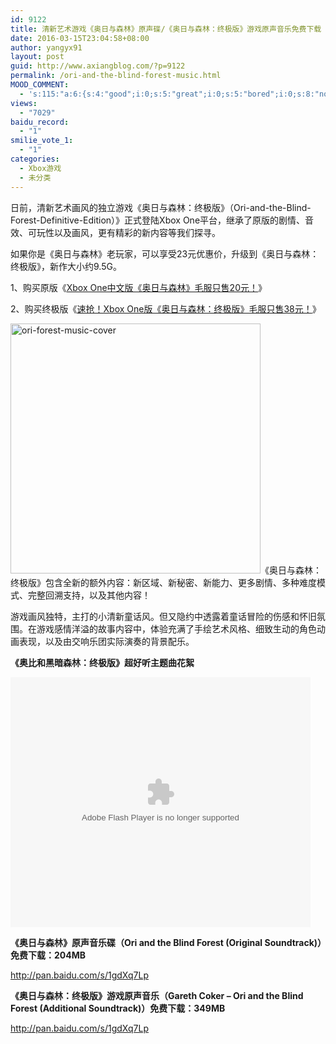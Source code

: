 ```yaml
---
id: 9122
title: 清新艺术游戏《奥日与森林》原声碟/《奥日与森林：终极版》游戏原声音乐免费下载
date: 2016-03-15T23:04:58+08:00
author: yangyx91
layout: post
guid: http://www.axiangblog.com/?p=9122
permalink: /ori-and-the-blind-forest-music.html
MOOD_COMMENT:
  - 's:115:"a:6:{s:4:"good";i:0;s:5:"great";i:0;s:5:"bored";i:0;s:8:"nonsense";i:0;s:13:"notunderstand";i:0;s:7:"passing";i:0;}";'
views:
  - "7029"
baidu_record:
  - "1"
smilie_vote_1:
  - "1"
categories:
  - Xbox游戏
  - 未分类
---
```

日前，清新艺术画风的独立游戏《奥日与森林：终极版》（Ori-and-the-Blind-Forest-Definitive-Edition）》正式登陆Xbox One平台，继承了原版的剧情、音效、可玩性以及画风，更有精彩的新内容等我们探寻。

如果你是《奥日与森林》老玩家，可以享受23元优惠价，升级到《奥日与森林：终极版》，新作大小约9.5G。

<span id="more-8382">1、</span>购买原版《<a href="http://www.axiangblog.com/xbox-one-ori-and-the-blind-forest.html" target="_blank"  rel="nofollow" >Xbox One中文版《奥日与森林》毛服只售20元！</a>》

2、购买终极版《<a href="http://www.axiangblog.com/xbox-ori-and-the-blind-forest-definitive-edition.html" target="_blank"  rel="nofollow" >速抢！Xbox One版《奥日与森林：终极版》毛服只售38元！</a>》

<a href="http://www.axiangblog.com/ori-and-the-blind-forest-music.html/ori-forest-music-cover" rel="attachment wp-att-9123" target="_blank"  rel="nofollow" ><img loading="lazy" class="aligncenter size-full wp-image-9123" src="http://www.axiangblog.com/wp-content/uploads/2016/03/ori-forest-music-cover.jpg" alt="ori-forest-music-cover" width="400" height="400" /></a>《奥日与森林：终极版》包含全新的额外内容：新区域、新秘密、新能力、更多剧情、多种难度模式、完整回溯支持，以及其他内容！

游戏画风独特，主打的小清新童话风。但又隐约中透露着童话冒险的伤感和怀旧氛围。在游戏感情洋溢的故事内容中，体验充满了手绘艺术风格、细致生动的角色动画表现，以及由交响乐团实际演奏的背景配乐。

**《奥比和黑暗森林：终极版》超好听主题曲花絮**

<embed src="http://player.youku.com/player.php/sid/XMTUwMzU1NTQzNg==/v.swf" type="application/x-shockwave-flash" width="480" height="400" align="middle">
</embed>

**《奥日与森林》原声音乐碟（Ori and the Blind Forest (Original Soundtrack)）免费下载：204MB**

<a href="http://pan.baidu.com/s/1gdXq7Lp" target="_blank" rel="nofollow" >http://pan.baidu.com/s/1gdXq7Lp</a>

**《奥日与森林：终极版》游戏原声音乐（Gareth Coker &#8211; Ori and the Blind Forest (Additional Soundtrack)）免费下载：349MB**

<a href="http://pan.baidu.com/s/1gdXq7Lp" target="_blank" rel="nofollow" >http://pan.baidu.com/s/1gdXq7Lp</a>

&nbsp;